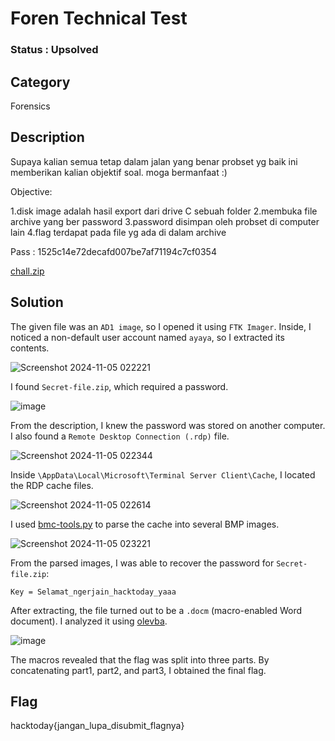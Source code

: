 # Foren Technical Test

### Status : Upsolved

## Category
Forensics

## Description
Supaya kalian semua tetap dalam jalan yang benar probset yg baik ini memberikan kalian objektif soal. moga bermanfaat :)
 
Objective:
 
1.disk image adalah hasil export dari drive C sebuah folder
2.membuka file archive yang ber password
3.password disimpan oleh probset di computer lain
4.flag terdapat pada file yg ada di dalam archive
 
Pass :
1525c14e72decafd007be7af71194c7cf0354

[chall.zip](https://drive.google.com/file/d/1z03F9_CNWDHvvi0gMP0qmScGShRlT7lT/view?usp=sharing)

## Solution
The given file was an `AD1 image`, so I opened it using `FTK Imager`. Inside, I noticed a non-default user account named `ayaya`, so I extracted its contents.

![Screenshot 2024-11-05 022221](https://github.com/user-attachments/assets/ffbd4d40-dbe4-41d7-878e-ca2461de65a9)

I found `Secret-file.zip`, which required a password.

![image](https://github.com/user-attachments/assets/0eeedf84-9403-4929-bd8a-48b54d2e5874)

From the description, I knew the password was stored on another computer. I also found a `Remote Desktop Connection (.rdp)` file.

![Screenshot 2024-11-05 022344](https://github.com/user-attachments/assets/27f55f7f-f5e2-40ff-ae60-10b9290f5532)

Inside `\AppData\Local\Microsoft\Terminal Server Client\Cache`, I located the RDP cache files.

![Screenshot 2024-11-05 022614](https://github.com/user-attachments/assets/3038bc6b-84b5-4326-b34d-a79f39162ad5)

I used [bmc-tools.py](https://github.com/ANSSI-FR/bmc-tools) to parse the cache into several BMP images.

![Screenshot 2024-11-05 023221](https://github.com/user-attachments/assets/df41bc4f-ef43-448c-8fc5-d8cafd8e9afa)

From the parsed images, I was able to recover the password for `Secret-file.zip`:
```
Key = Selamat_ngerjain_hacktoday_yaaa
```
After extracting, the file turned out to be a `.docm` (macro-enabled Word document). I analyzed it using [olevba](https://github.com/decalage2/oletools).

![image](https://github.com/user-attachments/assets/8dcbf375-f333-4a0d-b487-be8141dbd575)

The macros revealed that the flag was split into three parts. By concatenating part1, part2, and part3, I obtained the final flag.

## Flag
hacktoday{jangan_lupa_disubmit_flagnya}







